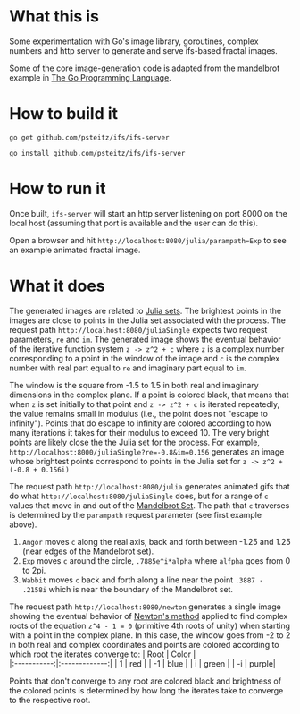 # What this is
Some experimentation with Go's image library, goroutines, complex numbers and http server to generate and serve ifs-based fractal images.

Some of the core image-generation code is adapted from the [mandelbrot](https://github.com/adonovan/gopl.io/tree/master/ch3/mandelbrot) example in [The Go Programming Language](http://www.gopl.io/).

# How to build it
``go get github.com/psteitz/ifs/ifs-server``

``go install github.com/psteitz/ifs/ifs-server``

# How to run it
Once built, ``ifs-server`` will start an http server listening on port 8000 on the local host (assuming that port is available and the user can do this).

Open a browser and hit ``http://localhost:8080/julia/parampath=Exp`` to see an example animated fractal image.

# What it does
The generated images are related to [Julia sets](https://en.wikipedia.org/wiki/Julia_set).  The brightest points in the images are close to points in the Julia set associated with the process. The request path ``http://localhost:8080/juliaSingle`` expects two request parameters, ``re`` and ``im``. The generated image shows the eventual behavior of the iterative function system ``z -> z^2 + c`` where ``z`` is a complex number corresponding to a point in the window of the image and ``c`` is the complex number with real part equal to ``re`` and imaginary part equal to ``im``.  

The window is the square from -1.5 to 1.5 in both real and imaginary dimensions in the complex plane.  If a point is colored black, that means that when ``z`` is set initially to that point and ``z -> z^2 + c`` is iterated repeatedly, the value remains small in modulus (i.e., the point does not "escape to infinity"). Points that do escape to infinity are colored according to how many iterations it takes for their modulus to exceed 10.  The very bright points are likely close the the Julia set for the process.  For example, ``http://localhost:8000/juliaSingle?re=-0.8&im=0.156`` generates an image whose brightest points correspond to points in the Julia set for ``z -> z^2 + (-0.8 + 0.156i)``

The request path ``http://localhost:8080/julia`` generates animated gifs that do what ``http://localhost:8080/juliaSingle`` does, but for a range of ``c`` values that move in and out of the [Mandelbrot Set](https://en.wikipedia.org/wiki/Julia_set).  The path that ``c`` traverses is determined by the ``parampath`` request parameter (see first example above). 
1. ``Angor`` moves ``c`` along the real axis, back and forth between -1.25 and 1.25 (near edges of the Mandelbrot set).
2. ``Exp`` moves ``c`` around the circle, ``.7885e^i*alpha`` where ``alfpha`` goes from 0 to 2pi.
3. ``Wabbit`` moves ``c`` back and forth along a line near the point ``.3887 - .2158i`` which is near the boundary of the Mandelbrot set.

The request path ``http://localhost:8080/newton`` generates a single image showing the eventual behavior of [Newton's method](https://en.wikipedia.org/wiki/Newton%27s_method) applied to find complex roots of the equation ``z^4 - 1 = 0`` (primitive 4th roots of unity) when starting with a point in the complex plane.  In this case, the window goes from -2 to 2 in both real and complex coordinates and points are colored according to which root the iterates converge to:
| Root       | Color        |          
|:-----------:|:-------------:|
| 1 | red |
| -1 | blue |
| i | green |
| -i | purple|

Points that don't converge to any root are colored black and brightness of the colored points is determined by how long the iterates take to converge to the respective root.
 
